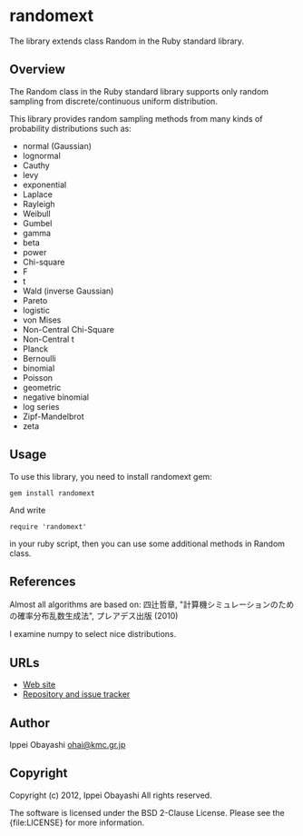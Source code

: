 # randomext
The library extends class Random in the Ruby standard library.

## Overview
The Random class in the Ruby standard library supports only 
random sampling from discrete/continuous uniform distribution.

This library provides random sampling methods from 
many kinds of probability distributions such as:

* normal (Gaussian)
* lognormal
* Cauthy
* levy
* exponential
* Laplace
* Rayleigh
* Weibull
* Gumbel
* gamma
* beta
* power
* Chi-square
* F
* t
* Wald (inverse Gaussian)
* Pareto
* logistic
* von Mises
* Non-Central Chi-Square
* Non-Central t
* Planck
* Bernoulli
* binomial
* Poisson
* geometric
* negative binomial
* log series
* Zipf-Mandelbrot
* zeta

## Usage
To use this library, you need to install randomext gem:

    gem install randomext

And write 

    require 'randomext'

in your ruby script, then you can use some additional methods in Random class.

## References
Almost all algorithms are based on:
四辻哲章, "計算機シミュレーションのための確率分布乱数生成法", プレアデス出版 (2010)

I examine numpy to select nice distributions.

## URLs
* [Web site](http://www.kmc.gr.jp/~ohai/randomext/)
* [Repository and issue tracker](https://bitbucket.org/ohai/randomext)

## Author
Ippei Obayashi <ohai@kmc.gr.jp>

## Copyright
Copyright (c) 2012, Ippei Obayashi
All rights reserved.

The software is licensed under the BSD 2-Clause License.
Please see the {file:LICENSE} for more information.
